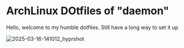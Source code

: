 # ArchLinux DOtfiles of "daemon"

Hello, welcome to my humble dotfiles. Still have a long way to set it up

![2025-03-16-141012_hyprshot](https://github.com/user-attachments/assets/0f39f5ac-a0fd-46e6-91da-f937d10fa445)
